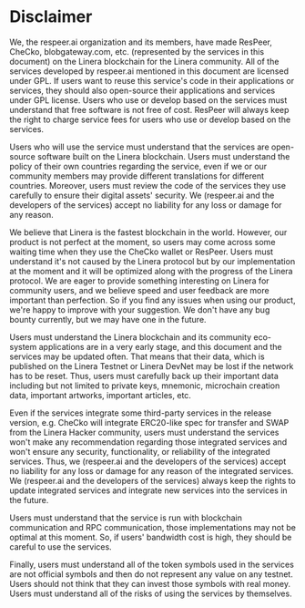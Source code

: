 # Disclaimer

We, the respeer.ai organization and its members, have made ResPeer, CheCko, blobgateway.com, etc. (represented by the services in this document) on the Linera blockchain for the Linera community. All of the services developed by respeer.ai mentioned in this document are licensed under GPL. If users want to reuse this service's code in their applications or services, they should also open-source their applications and services under GPL license. Users who use or develop based on the services must understand that free software is not free of cost. ResPeer will always keep the right to charge service fees for users who use or develop based on the services.

Users who will use the service must understand that the services are open-source software built on the Linera blockchain. Users must understand the policy of their own countries regarding the service, even if we or our community members may provide different translations for different countries. Moreover, users must review the code of the services they use carefully to ensure their digital assets' security. We (respeer.ai and the developers of the services) accept no liability for any loss or damage for any reason.

We believe that Linera is the fastest blockchain in the world. However, our product is not perfect at the moment, so users may come across some waiting time when they use the CheCko wallet or ResPeer. Users must understand it's not caused by the Linera protocol but by our implementation at the moment and it will be optimized along with the progress of the Linera protocol. We are eager to provide something interesting on Linera for community users, and we believe speed and user feedback are more important than perfection. So if you find any issues when using our product, we're happy to improve with your suggestion. We don't have any bug bounty currently, but we may have one in the future.

Users must understand the Linera blockchain and its community eco-system applications are in a very early stage, and this document and the services may be updated often. That means that their data, which is published on the Linera Testnet or Linera DevNet may be lost if the network has to be reset. Thus, users must carefully back up their important data including but not limited to private keys, mnemonic, microchain creation data, important artworks, important articles, etc.

Even if the services integrate some third-party services in the release version, e.g. CheCko will integrate ERC20-like spec for transfer and SWAP from the Linera Hacker community, users must understand the services won't make any recommendation regarding those integrated services and won't ensure any security, functionality, or reliability of the integrated services. Thus, we (respeer.ai and the developers of the services) accept no liability for any loss or damage for any reason of the integrated services. We (respeer.ai and the developers of the services) always keep the rights to update integrated services and integrate new services into the services in the future.

Users must understand that the service is run with blockchain communication and RPC communication, those implementations may not be optimal at this moment. So, if users' bandwidth cost is high, they should be careful to use the services.

Finally, users must understand all of the token symbols used in the services are not official symbols and then do not represent any value on any testnet. Users should not think that they can invest those symbols with real money. Users must understand all of the risks of using the services by themselves.
